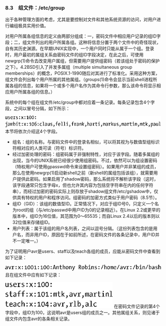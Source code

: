 ### 8.3　组文件：/etc/group

出于各种管理方面的考虑，尤其是要控制对文件和其他系统资源的访问，对用户进行编组极具实用价值。

对用户所属各组信息的定义由两部分组成：一，密码文件中相应用户记录的组ID字段；二，组文件列出的用户所属各组。这种将信息分置于两个文件中的奇怪现状，自有其历史渊源。在早期UNIX实现中，一个用户同时只能从属于一个组。登录时，用户最初的属组关系由密码文件的组ID字段决定，在此之后，可使用newgrp(1)命令去改变用户属组，但需要用户提供组密码（若该组处于密码的保护之下）。4.2BSD引入了并发多属组（multiple simultaneous group memberships）的概念，POSIX.1-1990随后对其进行了标准化。采用这种方案，组文件会列出每个用户所属的其他属组。（groups(1)命令会显示当前shell进程所属各组的信息，如果将一个或多个用户名作为其命令行参数，那么该命令将显示相应用户所属各组的信息。）

系统中的每个组在组文件/etc/group中都对应着一条记录。每条记录包含4个字段，之间以冒号分隔，如下所示：



![170.png](../images/170.png)
本节将依次介绍这4个字段。

+ 组名：组的名称。与密码文件中的登录名相似，可以将其视为与数值型组标识符相对应的人类可读（符号）标识符。
+ 经过加密处理的密码：组密码属于非强制特性，对应于该字段。随着多属组的出现，当今的UNIX系统已经很少使用组密码。不过，依然可以为组设置密码（特权用户可使用gpasswd命令来设置组密码）。如果用户并非某组的成员，那么在使用newgrp(1)启动新shell之前（新shell的属组包括该组），就需要用户提供此密码。如果启用了shadow密码，那么系统将不解析该字段（这时，该字段通常只包含字母x，但也允许其内容为包括空字符串在内的任何字符串），而经过加密的密码实际上则存放于shadow组文件/etc/gshadow中，仅供具有特权的用户和程序访问。组密码的加密方式类似于用户密码（8.5节）。
+ 组ID（GID）：该组的数值型ID。正常情况下，对应于组ID号0，只定义一个名为root的组（与/etc/passwd中用户ID为0的记录相近）。在Linux 2.2或更早的版本中，组ID为16位值，其范围为0～65535；而自Linux 2.4以后的版本则以32位值来存储组ID。
+ 用户列表：属于该组的用户名列表，之间以逗号分隔。（这份列表包含的是用户名，而非用户ID，原因在于如前所述，在密码文件的各条记录中，用户ID并不一定唯一。）

为了证明用户avr是users、staff以及teach各组的成员，应能从密码文件中查看到如下记录：



![171.png](../images/171.png)
且在组文件中应有如下记录：



![172.png](../images/172.png)
在密码文件记录的第4个字段中，组ID为100，这说明avr是users组的成员之一。其他属组关系，则见诸于组文件内包含avr的各条相关记录。

